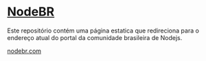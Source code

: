 # [NodeBR][]

Este repositório contém uma página estatica que redireciona para o endereço atual do portal da comunidade brasileira de Nodejs.

[nodebr.com][]

[NodeBR]: http://nodebr.com/
[nodebr.com]: http://nodebr.com/
